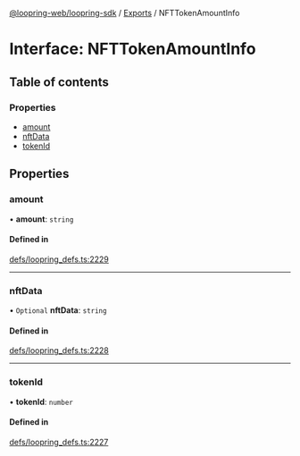 [@loopring-web/loopring-sdk](../README.md) / [Exports](../modules.md) / NFTTokenAmountInfo

# Interface: NFTTokenAmountInfo

## Table of contents

### Properties

- [amount](NFTTokenAmountInfo.md#amount)
- [nftData](NFTTokenAmountInfo.md#nftdata)
- [tokenId](NFTTokenAmountInfo.md#tokenid)

## Properties

### amount

• **amount**: `string`

#### Defined in

[defs/loopring_defs.ts:2229](https://github.com/Loopring/loopring_sdk/blob/fd60be9/src/defs/loopring_defs.ts#L2229)

___

### nftData

• `Optional` **nftData**: `string`

#### Defined in

[defs/loopring_defs.ts:2228](https://github.com/Loopring/loopring_sdk/blob/fd60be9/src/defs/loopring_defs.ts#L2228)

___

### tokenId

• **tokenId**: `number`

#### Defined in

[defs/loopring_defs.ts:2227](https://github.com/Loopring/loopring_sdk/blob/fd60be9/src/defs/loopring_defs.ts#L2227)
